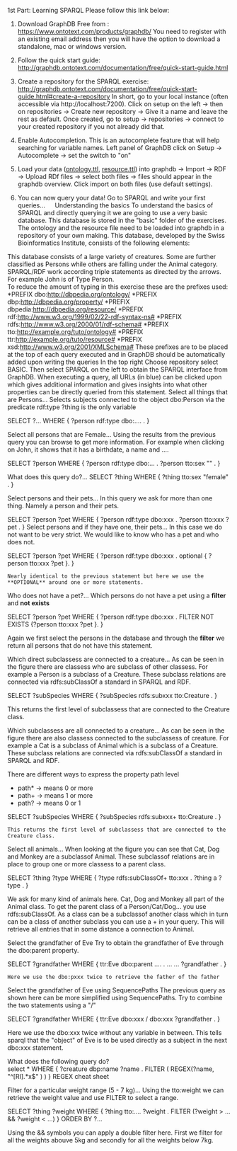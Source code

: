 1st Part: Learning SPARQL
Please follow this link below:
1.	Download GraphDB Free from : https://www.ontotext.com/products/graphdb/
You need to register with an existing email address then you will have the option to download a standalone, mac or windows version.
2.	Follow the quick start guide: http://graphdb.ontotext.com/documentation/free/quick-start-guide.html
3.	Create a repository for the SPARQL exercise: http://graphdb.ontotext.com/documentation/free/quick-start-guide.html#create-a-repository
In short, go to your local instance (often accessible via http://localhost:7200). Click on setup on the left -> then on repositories -> Create new repository -> Give it a name and leave the rest as default.
Once created, go to setup -> repositories -> connect to your created repository if you not already did that.
4.	Enable Autocompletion. This is an autocomplete feature that will help searching for variable names.
       Left panel of GraphDB click on Setup -> Autocomplete -> set the switch to "on"
  
5.	Load your data ([ontology.ttl](ontology.ttl), [resource.ttl](resource.ttl)) into graphdb -> Import -> RDF -> Upload RDf files -> select both files -> files should appear in the graphdb overview. Click import on both files (use default settings).
6.	You can now query your data! Go to SPARQL and write your first queries…
 
Understanding the basics
To understand the basics of SPARQL and directly querying it we are going to use a very basic database.
This database is stored in the "basic" folder of the exercises. The ontology and the resource file need to be loaded into graphdb in a repository of your own making.
This database, developed by the Swiss Bioinformatics Institute, consists of the following elements:  
 
This database consists of a large variety of creatures. Some are further classified as Persons while others are falling under the Animal category.  
SPARQL/RDF work according triple statements as directed by the arrows.  
For example John is of Type Person.  
To reduce the amount of typing in this exercise these are the prefixes used:
  *PREFIX dbo:<http://dbpedia.org/ontology/>
  *PREFIX dbp:<http://dbpedia.org/property/>
  *PREFIX dbpedia:<http://dbpedia.org/resource/>
  *PREFIX rdf:<http://www.w3.org/1999/02/22-rdf-syntax-ns#>
  *PREFIX rdfs:<http://www.w3.org/2000/01/rdf-schema#>
  *PREFIX tto:<http://example.org/tuto/ontology#>
  *PREFIX ttr:<http://example.org/tuto/resource#>
  *PREFIX xsd:<http://www.w3.org/2001/XMLSchema#>
These prefixes are to be placed at the top of each query executed and in GraphDB should be automatically added upon writing the queries
In the top right Choose repository select BASIC. Then select SPARQL on the left to obtain the SPARQL interface from GraphDB.
When executing a query, all URLs (in blue) can be clicked upon which gives additional information and gives insights into what other properties can be directly queried from this statement.
Select all things that are Persons...
Selects subjects connected to the object dbo:Person via the predicate rdf:type ?thing is the only variable

SELECT ?...
WHERE {
	?person rdf:type dbo:.... .
}

Select all persons that are Female...
Using the results from the previous query you can browse to get more information. For example when clicking on John, it shows that it has a birthdate, a name and ....

SELECT ?person
WHERE {
   ?person rdf:type dbo:... .
    ?person tto:sex "" .
}

What does this query do?...
SELECT ?thing
WHERE {
  ?thing tto:sex "female" .
}

Select persons and their pets...
In this query we ask for more than one thing. Namely a person and their pets.

SELECT ?person ?pet
WHERE {
	?person rdf:type dbo:xxx .
  ?person tto:xxx ?pet .
}
Select persons and if they have one, their pets...
In this case we do not want to be very strict. We would like to know who has a pet and who does not.

SELECT ?person ?pet
WHERE {
	?person rdf:type dbo:xxx .
  optional { ?person tto:xxx ?pet }.
}
	
	Nearly identical to the previous statement but here we use the **OPTIONAL** around one or more statements.
Who does not have a pet?...
Which persons do not have a pet using a **filter** and **not exists**


SELECT ?person ?pet
WHERE {
	?person rdf:type dbo:xxx .
	FILTER NOT EXISTS {?person tto:xxx ?pet }.
	}

Again we first select the persons in the database and through the **filter** we return all persons that do not have this statement.

Which direct subclassess are connected to a creature...
As can be seen in the figure there are classess who are subclass of other classess. For example a Person is a subclass of a Creature. These subclass relations are connected via rdfs:subClassOf a standard in SPARQL and RDF.

SELECT ?subSpecies
WHERE {
	?subSpecies rdfs:subxxx tto:Creature .
}

This returns the first level of subclassess that are connected to the Creature class.

Which subclassess are all connected to a creature... 
As can be seen in the figure there are also classess connected to the subclassess of creature. For example a Cat is a subclass of Animal which is a subclass of a Creature. These subclass relations are connected via rdfs:subClassOf a standard in SPARQL and RDF.

There are different ways to express the property path level

  - path* -> means 0 or more
  - path+ -> means 1 or more
  - path? -> means 0 or 1 

SELECT ?subSpecies
WHERE {
	?subSpecies rdfs:subxxx+ tto:Creature .
}
	
	This returns the first level of subclassess that are connected to the Creature class.

Select all animals...
When looking at the figure you can see that Cat, Dog and Monkey are a subclassof Animal. These subclassof relations are in place to group one or more classess to a parent class. 

SELECT ?thing ?type
WHERE {
	?type rdfs:subClassOf+ tto:xxx .
  ?thing a ?type .
}

	
We ask for many kind of animals here. Cat, Dog and Monkey all part of the Animal class. To get the parent class of a Person/Cat/Dog... you use rdfs:subClassOf. As a class can be a subclassof another class which in turn can be a class of another subclass you can use a + in your query. This will retrieve all entries that in some distance a connection to Animal. 

Select the grandfather of Eve
Try to obtain the grandfather of Eve through the dbo:parent property. 

SELECT ?grandfather
WHERE {
	ttr:Eve dbo:parent  .... .
	...   ...  ?grandfather  .
}

	Here we use the dbo:pxxx twice to retrieve the father of the father
Select the grandfather of Eve using SequencePaths
The previous query as shown here can be more simplified using SequencePaths. Try to combine the two statements using a "/"

SELECT ?grandfather
WHERE {
	ttr:Eve dbo:xxx / dbo:xxx ?grandfather  .
}
	
Here we use the dbo:xxx twice without any variable in between. This tells sparql that the "object" of Eve is to be used directly as a subject in the next dbo:xxx statement. 		

What does the following query do?  
select *
WHERE {
  ?creature dbp:name ?name .
  FILTER ( REGEX(?name, "^[RI].*x$" ) )
}
REGEX cheat sheet

Filter for a particular weight range (5 - 7 kg)...
Using the tto:weight we can retrieve the weight value and use FILTER to select a range.


SELECT ?thing ?weight
WHERE {
	?thing tto:.... ?weight .
	FILTER (?weight > ... && ?weight < ...) 
} ORDER BY ?...
	

Using the && symbols you can apply a double filter here. First we filter for all the weights abouve 5kg and secondly for all the weights below 7kg.

